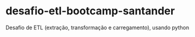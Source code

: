 # desafio-etl-bootcamp-santander
Desafio de ETL (extração, transformação e carregamento), usando python
